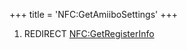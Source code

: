 +++
title = 'NFC:GetAmiiboSettings'
+++

1.  REDIRECT [NFC:GetRegisterInfo](NFC:GetRegisterInfo "wikilink")